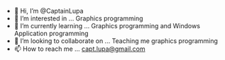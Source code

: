 - 👋 Hi, I’m @CaptainLupa
- 👀 I’m interested in ... Graphics programming
- 🌱 I’m currently learning ... Graphics programming and Windows Application programming
- 💞️ I’m looking to collaborate on ... Teaching me graphics programming
- 📫 How to reach me ... capt.lupa@gmail.com

<!---
CaptainLupa/CaptainLupa is a ✨ special ✨ repository because its `README.md` (this file) appears on your GitHub profile.
You can click the Preview link to take a look at your changes.
--->
